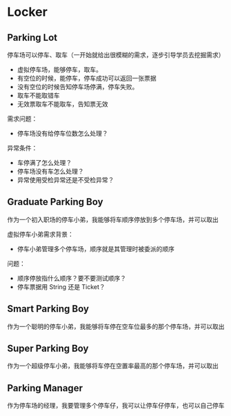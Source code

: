 # Locker

## Parking Lot

停车场可以停车、取车（一开始就给出很模糊的需求，逐步引导学员去挖掘需求）

- 虚拟停车场，能够停车，取车。
- 有空位的时候，能停车，停车成功可以返回一张票据
- 没有空位的时候告知停车场停满，停车失败。
- 取车不能取错车
- 无效票取车不能取车，告知票无效

需求问题：

- 停车场没有给停车位数怎么处理？

异常条件：

- 车停满了怎么处理？
- 停车场没有车怎么处理？
- 异常使用受检异常还是不受检异常？

## Graduate Parking Boy

作为一个初入职场的停车小弟，我能够将车顺序停放到多个停车场，并可以取出

虚拟停车小弟需求背景：

- 停车小弟管理多个停车场，顺序就是其管理时被委派的顺序

问题：

- 顺序停放指什么顺序？要不要测试顺序？
- 停车票据用 String 还是 Ticket？

## Smart Parking Boy

作为一个聪明的停车小弟，我能够将车停在空车位最多的那个停车场，并可以取出

## Super Parking Boy

作为一个超级停车小弟，我能够将车停在空置率最高的那个停车场，并可以取出

## Parking Manager

作为停车场的经理，我要管理多个停车仔，我可以让停车仔停车，也可以自己停车
